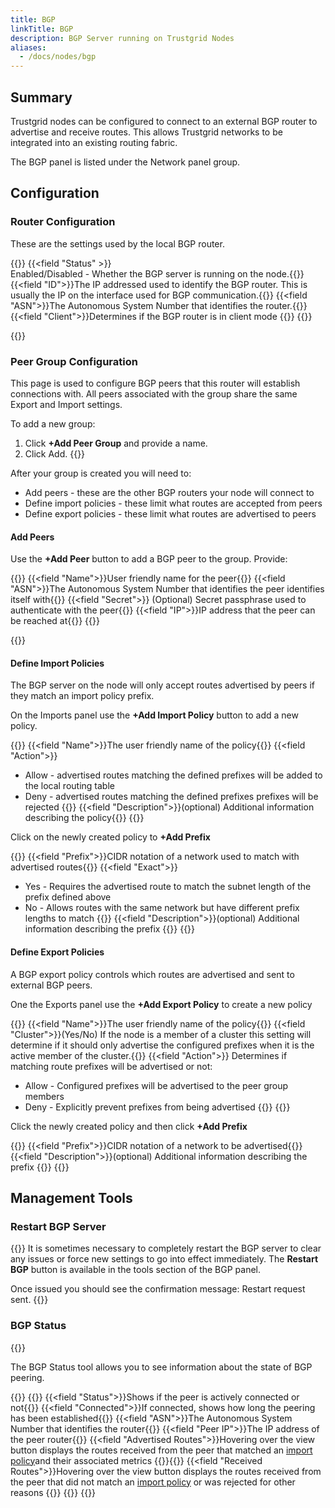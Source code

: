 ```yaml
---
title: BGP
linkTitle: BGP
description: BGP Server running on Trustgrid Nodes
aliases: 
  - /docs/nodes/bgp
---
```


## Summary
Trustgrid nodes can be configured to connect to an external BGP router to advertise and receive routes. This allows Trustgrid networks to be integrated into an existing routing fabric. 

The BGP panel is listed under the Network panel group.

## Configuration 
### Router Configuration
These are the settings used by the local BGP router.

{{<fields>}}
{{<field "Status" >}}  
Enabled/Disabled - Whether the BGP server is running on the node.{{</field >}}
{{<field "ID">}}The IP addressed used to identify the BGP router. This is usually the IP on the interface used for BGP communication.{{</field >}}
{{<field "ASN">}}The Autonomous System Number that identifies the router.{{</field >}}
{{<field "Client">}}Determines if the BGP router is in client mode {{</field>}}
{{</fields>}}

{{<tgimg src="bgp-config.png" caption="BGP router settings" alt="table with BGP router settings" width="40%">}}


### Peer Group Configuration
This page is used to configure BGP peers that this router will establish connections with. All peers associated with the group share the same Export and Import settings.

To add a new group:
1. Click **+Add Peer Group** and provide a name.
1. Click Add. 
{{<tgimg src="add-peer-group.png" caption="Add Peer Group button" width="40%">}}

After your group is created you will need to:
* Add peers - these are the other BGP routers your node will connect to
* Define import policies - these limit what routes are accepted from peers
* Define export policies - these limit what routes are advertised to peers

#### Add Peers

Use the **+Add Peer** button to add a BGP peer to the group. Provide:

{{<fields>}}
{{<field "Name">}}User friendly name for the peer{{</field>}}
{{<field "ASN">}}The Autonomous System Number that identifies the peer identifies itself with{{</field>}}
{{<field "Secret">}} (Optional) Secret passphrase used to authenticate with the peer{{</field>}}
{{<field "IP">}}IP address that the peer can be reached at{{</field>}}
{{</fields>}}

{{<tgimg src="add-peer.png" caption="Example Add Peer Dialog" width="40%">}}

#### Define Import Policies
The BGP server on the node will only accept routes advertised by peers if they match an import policy prefix.

On the Imports panel use the **+Add Import Policy** button to add a new policy.  

{{<fields>}}
{{<field "Name">}}The user friendly name of the policy{{</field>}}
{{<field "Action">}}
* Allow - advertised routes matching the defined prefixes will be added to the local routing table
* Deny - advertised routes matching the defined prefixes prefixes will be rejected
{{</field>}}
{{<field "Description">}}(optional) Additional information describing the policy{{</field>}}
{{</fields>}}

Click on the newly created policy to **+Add Prefix** 

{{<fields>}}
{{<field "Prefix">}}CIDR notation of a network used to match with advertised routes{{</field>}}
{{<field "Exact">}} 
* Yes - Requires the advertised route to match the subnet length of the prefix defined above
* No - Allows routes with the same network but have different prefix lengths to match
{{</field>}}
{{<field "Description">}}(optional) Additional information describing the prefix {{</field>}}
{{</fields>}}

#### Define Export Policies
A BGP export policy controls which routes are advertised and sent to external BGP peers.

One the Exports panel use the **+Add Export Policy** to create a new policy

{{<fields>}}
{{<field "Name">}}The user friendly name of the policy{{</field>}}
{{<field "Cluster">}}(Yes/No) If the node is a member of a cluster this setting will determine if it should only advertise the configured prefixes when it is the active member of the cluster.{{</field>}}
{{<field "Action">}} Determines if matching route prefixes will be advertised or not:
* Allow - Configured prefixes will be advertised to the peer group members
* Deny - Explicitly prevent prefixes from being advertised
{{</field>}}
{{</fields>}}

Click the newly created policy and then click **+Add Prefix**

{{<fields>}}
{{<field "Prefix">}}CIDR notation of a network to be advertised{{</field>}}
{{<field "Description">}}(optional) Additional information describing the prefix {{</field>}}
{{</fields>}}

## Management Tools

### Restart BGP Server
{{<tgimg src="restart-bgp.png" caption="Restart BGP button" width="40%">}}
It is sometimes necessary to completely restart the BGP server to clear any issues or force new settings to go into effect immediately. The **Restart BGP** button is available in the tools section of the BGP panel.

Once issued you should see the confirmation message: Restart request sent.
{{<tgimg src="restart-bgp-output.png" caption="BGP Restart Confirmation" width="30%">}}

### BGP Status
{{<tgimg src="bgp-status.png" caption="BGP Status button" width="40%">}}

The BGP Status tool allows you to see information about the state of BGP peering.

{{<tgimg src="bgp-status-output.png" caption="BGP Status Output" width="90%">}}
{{<fields>}}
{{<field "Status">}}Shows if the peer is actively connected or not{{</field>}}
{{<field "Connected">}}If connected, shows how long the peering has been established{{</field>}}
{{<field "ASN">}}The Autonomous System Number that identifies the router{{</field>}}
{{<field "Peer IP">}}The IP address of the peer router{{</field>}}
{{<field "Advertised Routes">}}Hovering over the view button displays the routes received from the peer that matched an [import policy](#define-import-policies )and their associated metrics {{<tgimg src="bgp-applied-routes.png" width="60%">}}{{</field>}}
{{<field "Received Routes">}}Hovering over the view button displays the routes received from the peer that did not match an [import policy](#define-import-policies) or was rejected for other reasons {{<tgimg src="bgp-rejected-routes.png" width="75%" >}} {{</field>}}
{{</fields>}}
